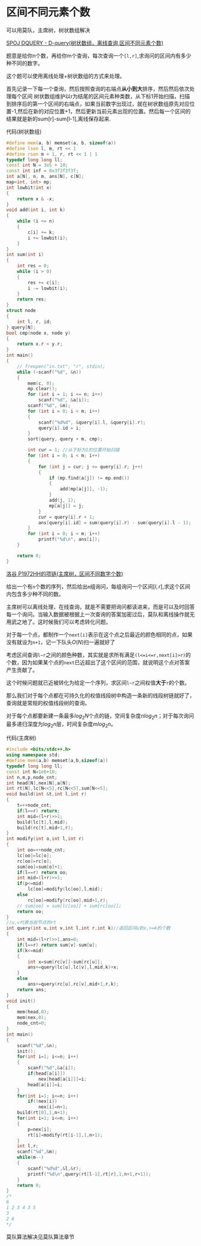 # 区间不同元素个数

可以用莫队，主席树，树状数组解决

[ SPOJ DQUERY - D-query(树状数组，离线查询,区间不同元素个数)](https://blog.csdn.net/riba2534/article/details/81128660)

题意是给你n个数，再给你m个查询，每次查询一个`[l,r]`,求询问的区间内有多少种不同的数字。

这个题可以使用离线处理+树状数组的方式来处理。

首先记录一下每一个查询，然后按照查询的右端点**从小到大**排序，然后然后依次处理每个区间
树状数组维护以r为结尾的区间元素种类数，从下标1开始扫描，扫描到排序后的第一个区间的右端点，如果当前数字出现过，就在树状数组原先对应位置-1,然后在新的对应位置+1，然后更新当前元素出现的位置。然后每一个区间的结果就是新的sum[r]-sum[l-1],离线保存起来.

代码(树状数组)

```cpp
#define mem(a, b) memset(a, b, sizeof(a))
#define lson l, m, rt << 1
#define rson m + 1, r, rt << 1 | 1
typedef long long ll;
const int N = 3e5 + 10;
const int inf = 0x3f3f3f3f;
int a[N], n, m, ans[N], c[N];
map<int, int> mp;
int lowbit(int x)
{
    return x & -x;
}
void add(int i, int k)
{
    while (i <= n)
    {
        c[i] += k;
        i += lowbit(i);
    }
}
int sum(int i)
{
    int res = 0;
    while (i > 0)
    {
        res += c[i];
        i -= lowbit(i);
    }
    return res;
}
struct node
{
    int l, r, id;
} query[N];
bool cmp(node x, node y)
{
    return x.r < y.r;
}
int main()
{
    // freopen("in.txt", "r", stdin);
    while (~scanf("%d", &n))
    {
        mem(c, 0);
        mp.clear();
        for (int i = 1; i <= n; i++)
            scanf("%d", &a[i]);
        scanf("%d", &m);
        for (int i = 0; i < m; i++)
        {
            scanf("%d%d", &query[i].l, &query[i].r);
            query[i].id = i;
        }
        sort(query, query + m, cmp);

        int cur = 1; //从下标为1的位置开始扫描
        for (int i = 0; i < m; i++)
        {
            for (int j = cur; j <= query[i].r; j++)
            {
                if (mp.find(a[j]) != mp.end())
                {
                    add(mp[a[j]], -1);
                }
                add(j, 1);
                mp[a[j]] = j;
            }
            cur = query[i].r + 1;
            ans[query[i].id] = sum(query[i].r) - sum(query[i].l - 1);
        }
        for (int i = 0; i < m; i++)
            printf("%d\n", ans[i]);
    }

    return 0;
}

```

[ 洛谷 P1972HH的项链(主席树，区间不同数字个数)](https://blog.csdn.net/riba2534/article/details/81354214)

给出一个有`n`个数的序列，然后给出`m`组询问，每组询问一个区间$[l,r]$,求这个区间内包含多少种不同的数。

主席树可以离线处理，在线查询，就是不需要把询问都读进来，而是可以及时回答每一个询问。当输入数据被根据上一次查询的答案加密过后，莫队和离线操作就无用武之地了。这时候我们可以考虑转化问题。

对于每一个点，都制作一个`next[i]`表示在这个点之后最近的颜色相同的点，如果没有就设为`n+1`，记一下队头$O(N)$扫一遍就好了

考虑区间查询`l~r`之间的颜色种数，其实就是求所有满足`(l<=i<=r,next[i]>r)`的个数，因为如果某个点的`next`已近超出了这个区间的范围，就说明这个点对答案产生贡献了。

这个时候问题就已近被转化为给定一个序列，求区间`l~r`之间权值**大于**`r`的个数。

那么我们对于每个点都在可持久化的权值线段树中构造一条新的线段树链就好了，查询就是常规的权值线段树的查询。

对于每个点都要新建一条最多$log_2N$个点的链，空间复杂度$nlog_2n$；对于每次询问最多递归深度为$log_2n$层，时间复杂度$mlog_2n$。

代码(主席树)

```cpp
#include <bits/stdc++.h>
using namespace std;
#define mem(a,b) memset(a,b,sizeof(a))
typedef long long ll;
const int N=1e6+10;
int n,m,p,node_cnt;
int head[N],nex[N],a[N];
int rt[N],lc[N<<5],rc[N<<5],sum[N<<5];
void build(int &t,int l,int r)
{
    t=++node_cnt;
    if(l==r) return;
    int mid=(l+r)>>1;
    build(lc[t],l,mid);
    build(rc[t],mid+1,r);
}
int modify(int o,int l,int r)
{
    int oo=++node_cnt;
    lc[oo]=lc[o];
    rc[oo]=rc[o];
    sum[oo]=sum[o]+1;
    if(l==r) return oo;
    int mid=(l+r)>>1;
    if(p<=mid)
        lc[oo]=modify(lc[oo],l,mid);
    else
        rc[oo]=modify(rc[oo],mid+1,r);
    // sum[oo] = sum[lc[oo]] + sum[rc[oo]];
    return oo;
}
//u,v代表当前节点的rt
int query(int u,int v,int l,int r,int k)//返回区间u到v,>=k的个数
{
    int mid=(l+r)>>1,ans=0;
    if(l==r) return sum[v]-sum[u];
    if(k<=mid)
    {
        int x=sum[rc[v]]-sum[rc[u]];
        ans+=query(lc[u],lc[v],l,mid,k)+x;
    }
    else
        ans+=query(rc[u],rc[v],mid+1,r,k);
    return ans;
}
void init()
{
    mem(head,0);
    mem(nex,0);
    node_cnt=0;
}
int main()
{
    scanf("%d",&n);
    init();
    for(int i=1; i<=n; i++)
    {
        scanf("%d",&a[i]);
        if(head[a[i]])
            nex[head[a[i]]]=i;
        head[a[i]]=i;
    }
    for(int i=1; i<=n; i++)
        if(!nex[i])
            nex[i]=n+1;
    build(rt[0],1,n+1);
    for(int i=1; i<=n; i++)
    {
        p=nex[i];
        rt[i]=modify(rt[i-1],1,n+1);
    }
    int l,r;
    scanf("%d",&m);
    while(m--)
    {
        scanf("%d%d",&l,&r);
        printf("%d\n",query(rt[l-1],rt[r],1,n+1,r+1));
    }
    return 0;
}
/*
6
1 2 3 4 3 5
3
2 6
*/
```

莫队算法解决见莫队算法章节